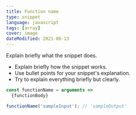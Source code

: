 ```yaml
---
title: Function name
type: snippet
language: javascript
tags: [array]
cover: image
dateModified: 2021-06-13
---
```


Explain briefly what the snippet does.

- Explain briefly how the snippet works.
- Use bullet points for your snippet's explanation.
- Try to explain everything briefly but clearly.

```js
const functionName = arguments =>
  {functionBody}
```

```js
functionName('sampleInput'); // 'sampleOutput'
```
